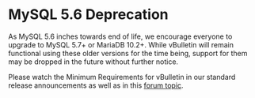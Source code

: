 # MySQL 5.6 Deprecation

As MySQL 5.6 inches towards end of life, we encourage everyone to upgrade to MySQL 5.7+ or MariaDB 10.2+. While vBulletin will remain functional using these older versions for the time being, support for them may be dropped in the future without further notice.

Please watch the Minimum Requirements for vBulletin in our standard release announcements as well as in this [forum topic](https://forum.vbulletin.com/node/4387853).
